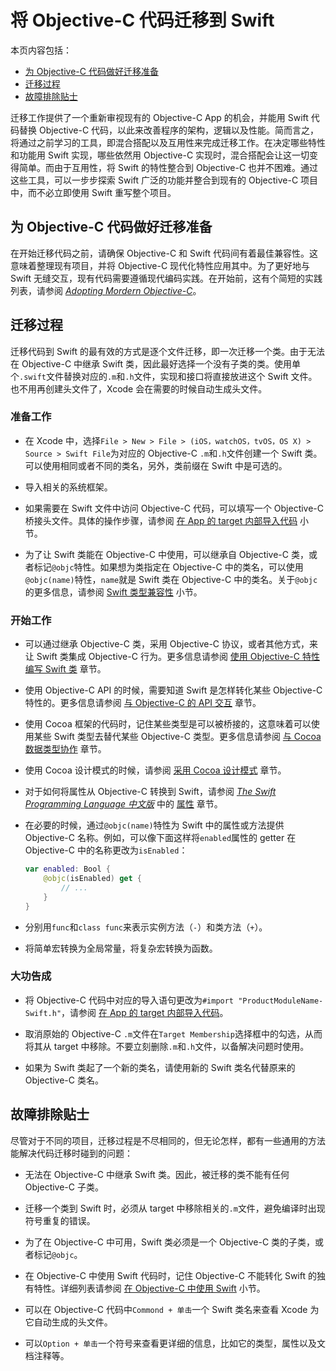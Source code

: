 # 将 Objective-C 代码迁移到 Swift

本页内容包括：

- [为 Objective-C 代码做好迁移准备](#preparing_your_objective-c_code_for_migration)
- [迁移过程](#the_migration_process)
- [故障排除贴士](#troubleshooting_tips_and_reminders)

迁移工作提供了一个重新审视现有的 Objective-C App 的机会，并能用 Swift 代码替换 Objective-C 代码，以此来改善程序的架构，逻辑以及性能。简而言之，将通过之前学习的工具，即混合搭配以及互用性来完成迁移工作。在决定哪些特性和功能用 Swift 实现，哪些依然用 Objective-C 实现时，混合搭配会让这一切变得简单。而由于互用性，将 Swift 的特性整合到 Objective-C 也并不困难。通过这些工具，可以一步步探索 Swift 广泛的功能并整合到现有的 Objective-C 项目中，而不必立即使用 Swift 重写整个项目。

<a name="preparing_your_objective-c_code_for_migration"></a>
## 为 Objective-C 代码做好迁移准备

在开始迁移代码之前，请确保 Objective-C 和 Swift 代码间有着最佳兼容性。这意味着整理现有项目，并将 Objective-C 现代化特性应用其中。为了更好地与 Swift 无缝交互，现有代码需要遵循现代编码实践。在开始前，这有个简短的实践列表，请参阅 [*Adopting Mordern Objective-C*](https://developer.apple.com/library/prerelease/ios/releasenotes/ObjectiveC/ModernizationObjC/AdoptingModernObjective-C/AdoptingModernObjective-C.html#//apple_ref/doc/uid/TP40014150)。

<a name="the_migration_process"></a>
## 迁移过程

迁移代码到 Swift 的最有效的方式是逐个文件迁移，即一次迁移一个类。由于无法在 Objective-C 中继承 Swift 类，因此最好选择一个没有子类的类。使用单个`.swift`文件替换对应的`.m`和`.h`文件，实现和接口将直接放进这个 Swift 文件。也不用再创建头文件了，Xcode 会在需要的时候自动生成头文件。

### 准备工作

* 在 Xcode 中，选择`File > New > File > (iOS，watchOS，tvOS，OS X) > Source > Swift File`为对应的 Objective-C `.m`和`.h`文件创建一个 Swift 类。可以使用相同或者不同的类名，另外，类前缀在 Swift 中是可选的。

* 导入相关的系统框架。

* 如果需要在 Swift 文件中访问 Objective-C 代码，可以填写一个 Objective-C 桥接头文件。具体的操作步骤，请参阅 [在 App 的 target 内部导入代码](../03-Mix%20and%20Match/Swift%20and%20Objective-C%20in%20the%20Same%20Project.md#importing_code_from_within_the_same_app_target) 小节。

* 为了让 Swift 类能在 Objective-C 中使用，可以继承自 Objective-C 类，或者标记`@objc`特性。如果想为类指定在 Objective-C 中的类名，可以使用`@objc(name)`特性，`name`就是 Swift 类在 Objective-C 中的类名。关于`@objc`的更多信息，请参阅 [Swift 类型兼容性](../02-Interoperability/01-Interacting%20with%20Objective-C%20APIs.md#swift_type_compatibility) 小节。

### 开始工作

* 可以通过继承 Objective-C 类，采用 Objective-C 协议，或者其他方式，来让 Swift 类集成 Objective-C 行为。更多信息请参阅 [使用 Objective-C 特性编写 Swift 类](../02-Interoperability/02-Writing%20Swift%20Classes%20with%20Objective-C%20Behavior.md) 章节。

* 使用 Objective-C API 的时候，需要知道 Swift 是怎样转化某些 Objective-C 特性的。更多信息请参阅 [与 Objective-C 的 API 交互](../02-Interoperability/01-Interacting%20with%20Objective-C%20APIs.md) 章节。

* 使用 Cocoa 框架的代码时，记住某些类型是可以被桥接的，这意味着可以使用某些 Swift 类型去替代某些 Objective-C 类型。更多信息请参阅 [与 Cocoa 数据类型协作](../02-Interoperability/03-Working%20with%20Cocoa%20Data%20Types.md) 章节。

* 使用 Cocoa 设计模式的时候，请参阅 [采用 Cocoa 设计模式](../02-Interoperability/04-Adopting%20Cocoa%20Design%20Patterns.md) 章节。

* 对于如何将属性从 Objective-C 转换到 Swift，请参阅 [*The Swift Programming Language 中文版*](http://wiki.jikexueyuan.com/project/swift/) 中的 [属性](http://wiki.jikexueyuan.com/project/swift/chapter2/10_Properties.html) 章节。

* 在必要的时候，通过`@objc(name)`特性为 Swift 中的属性或方法提供 Objective-C 名称。例如，可以像下面这样将`enabled`属性的 getter 在 Objective-C 中的名称更改为`isEnabled`：

	```swift
	var enabled: Bool {
		@objc(isEnabled) get {
			// ...
		}
	}
	```

* 分别用`func`和`class func`来表示实例方法（`-`）和类方法（`+`）。

* 将简单宏转换为全局常量，将复杂宏转换为函数。

### 大功告成

* 将 Objective-C 代码中对应的导入语句更改为`#import "ProductModuleName-Swift.h"`，请参阅 [在 App 的 target 内部导入代码](../03-Mix%20and%20Match/Swift%20and%20Objective-C%20in%20the%20Same%20Project.md#importing_code_from_within_the_same_app_target)。

* 取消原始的 Objective-C `.m`文件在`Target Membership`选择框中的勾选，从而将其从 target 中移除。不要立刻删除`.m`和`.h`文件，以备解决问题时使用。

* 如果为 Swift 类起了一个新的类名，请使用新的 Swift 类名代替原来的 Objective-C 类名。

<a name="troubleshooting_tips_and_reminders"></a>
## 故障排除贴士

尽管对于不同的项目，迁移过程是不尽相同的，但无论怎样，都有一些通用的方法能解决代码迁移时碰到的问题：

* 无法在 Objective-C 中继承 Swift 类。因此，被迁移的类不能有任何 Objective-C 子类。

* 迁移一个类到 Swift 时，必须从 target 中移除相关的`.m`文件，避免编译时出现符号重复的错误。

* 为了在 Objective-C 中可用，Swift 类必须是一个 Objective-C 类的子类，或者标记`@objc`。

* 在 Objective-C 中使用 Swift 代码时，记住 Objective-C 不能转化 Swift 的独有特性。详细列表请参阅 [在 Objective-C 中使用 Swift](../03-Mix%20and%20Match/Swift%20and%20Objective-C%20in%20the%20Same%20Project.md#using_swift_from_objective-c) 小节。

* 可以在 Objective-C 代码中`Commond + 单击`一个 Swift 类名来查看 Xcode 为它自动生成的头文件。

* 可以`Option + 单击`一个符号来查看更详细的信息，比如它的类型，属性以及文档注释等。
